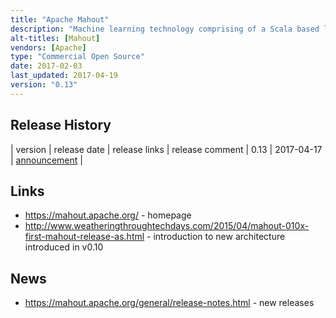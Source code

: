 ```yaml
---
title: "Apache Mahout"
description: "Machine learning technology comprising of a Scala based linear algebra engine (codenamed Samsara) with an R-like DSL/API that runs over Spark (with experimental support for H2O and Flink), an optimiser, a wide variety of pre-made algorithms, and a Scala REPL (based on Spark Shell) for interactive execution. Can be embedded and integrated within larger applications, for example MLlib when running over Spark.  Also includes some original, now deprecated, algorithms implemented over MapReduce.  Created in January 2008 as a Lucene sub-project, becoming a top level Apache project in April 2010.  The original MapReduce algorithms were deprecated and Samsara introduced as part of v0.10 in April 2015.  Supported by most major Hadoop distributions, and still under active development."
alt-titles: [Mahout]
vendors: [Apache]
type: "Commercial Open Source"
date: 2017-02-03
last_updated: 2017-04-19
version: "0.13"
---
```

## Release History

| version | release date | release links | release comment
| 0.13 | 2017-04-17 | [announcement](http://mail-archives.apache.org/mod_mbox/www-announce/201704.mbox/%3CCANg8BGBe%2BWwdZC6z6BAm3hqTOMjA2ma76y0dig0Jf5LHtgF56g%40mail.gmail.com%3E) |

## Links

* <https://mahout.apache.org/> - homepage
* <http://www.weatheringthroughtechdays.com/2015/04/mahout-010x-first-mahout-release-as.html> - introduction to new architecture introduced in v0.10

## News

* <https://mahout.apache.org/general/release-notes.html> - new releases